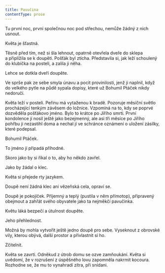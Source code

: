 ```yaml
---
title: Pavučina
contentType: prose
---
```


<section>

Tu první noc, první společnou noc pod střechou, nemůže žádný z nich usnout.

Květa je šťastná.

Těsně před tím, než si šla lehnout, opatrně otevřela dveře do sklepa a připlížila se k doupěti. Pošťák byl zticha. Představila si, jak leží schoulený do klubíčka na posteli, a zalila ji něha.

Lehce se dotkla dveří doupěte.

Ve sprše pak ze sebe smyla únavu a pocit provinilosti, jenž ji naplnil, když do velkého pytle na půdě sypala dopisy, které už Bohumil Ptáček nikdy nedoručí.

Květa leží v posteli. Peřinu má vytaženou k bradě. Pozoruje měsíční světlo procházející tenkým závěsem do ložnice. Vzpomíná na to, kdy se poprvé dozvěděla pošťákovo jméno. Bylo to krátce po Jiřího smrti. První kondolence jí nosil ještě jako bezejmenný, ale asi tři měsíce po Jiřího pohřbu ji nezastihl doma a nechal jí ve schránce oznámení o uložení zásilky, které podepsal.

Bohumil Ptáček.

To jméno jí připadá příhodné.

Skoro jako by si říkal o to, aby ho někdo zavřel.

Jako by žádal o klec.

Květa si přejede rty jazykem.

Doupě není žádná klec ani vězeňská cela, opraví se.

Doupě je pokojíček. Příjemný a teplý (pustila v něm přímotop), připravený obejmout a zahřát svého obyvatele jako ta nejměkčí pavučinka.

Květu láká bezpečí a útulnost doupěte.

Jeho přehlednost.

Možná by mohla vytvořit ještě jedno doupě pro sebe. Vyseknout z obrovské vily, kterou obývá, další prostor a přivlastnit si ho.

Zčitelnit.

Květa se zavrtí. Odněkud z útrob domu se ozve zamňoukání. Květa si uvědomí, že v rozrušení z úspěšného lovu zapomněla nakrmit kocoura. Rozhodne se, že mu to vynahradí zítra, při snídani.

</section>
